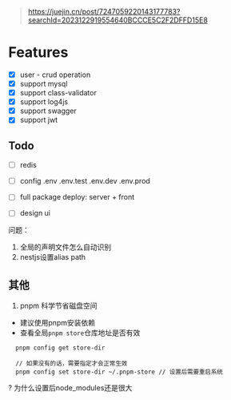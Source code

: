 
> https://juejin.cn/post/7247059220143177783?searchId=2023122919554640BCCCE5C2F2DFFD15E8

# Features

- [x] user - crud operation
- [x] support mysql
- [x] support class-validator
- [x] support log4js
- [x] support swagger
- [x] support jwt

## Todo
- [ ] redis
- [ ] config .env .env.test .env.dev .env.prod
- [ ] full package deploy: server + front
- [ ] design ui



问题：
1. 全局的声明文件怎么自动识别
2. nestjs设置alias path

## 其他
1. pnpm 科学节省磁盘空间
  * 建议使用pnpm安装依赖
  * 查看全局`pnpm store`仓库地址是否有效
  ```
    pnpm config get store-dir

    // 如果没有的话，需要指定才会正常生效
    pnpm config set store-dir ~/.pnpm-store // 设置后需要重启系统
  ```
  ? 为什么设置后node_modules还是很大





